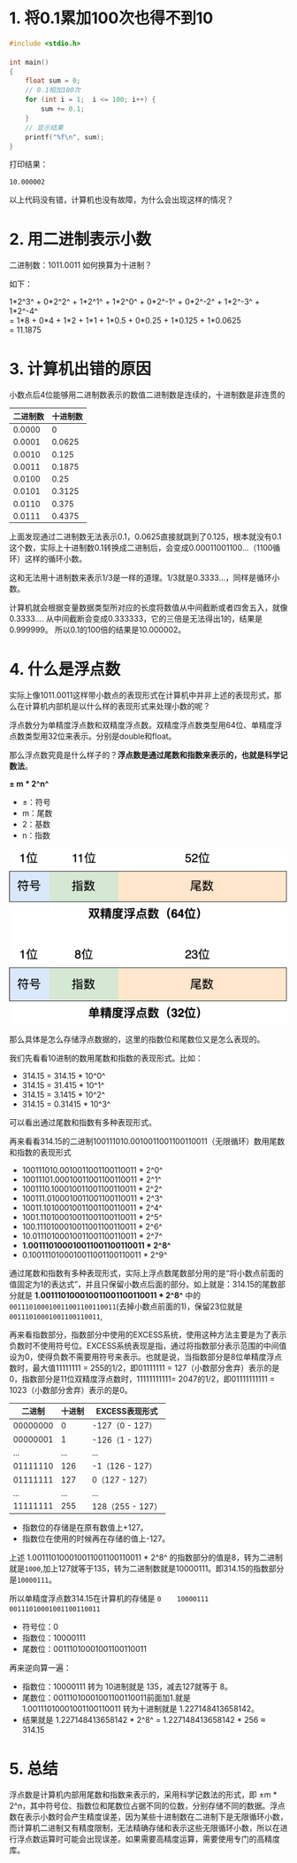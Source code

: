 # 1. 将0.1累加100次也得不到10

```c
#include <stdio.h>

int main()
{
    float sum = 0;    
	// 0.1相加100次
    for (int i = 1;  i <= 100; i++) {
		sum += 0.1;    
	}   
	// 显示结果
    printf("%f\n", sum); 
}
```

打印结果：
```
10.000002
```

以上代码没有错，计算机也没有故障，为什么会出现这样的情况？

# 2. 用二进制表示小数
二进制数：1011.0011 如何换算为十进制？

如下：

1\*2^3^ + 0\*2^2^ + 1\*2^1^ + 1\*2^0^ + 0\*2^-1^ + 0\*2^-2^ +  1\*2^-3^ + 1\*2^-4^    
\= 1\*8 + 0\*4 + 1\*2 + 1\*1 + 1\*0.5 + 0\*0.25 + 1\*0.125 + 1\*0.0625     
\= 11.1875

# 3. 计算机出错的原因
小数点后4位能够用二进制数表示的数值二进制数是连续的，十进制数是非连贯的


| 二进制数     | 十进制数  |
|-------------|-----------|
| 0.0000      | 0         |
| 0.0001      | 0.0625    |
| 0.0010      | 0.125     |
| 0.0011      | 0.1875    |
| 0.0100      | 0.25      |
| 0.0101      | 0.3125    |
| 0.0110      | 0.375     |
| 0.0111      | 0.4375    |

上面发现通过二进制数无法表示0.1，0.0625直接就跳到了0.125，根本就没有0.1这个数，实际上十进制数0.1转换成二进制后，会变成0.00011001100…（1100循环）这样的循环小数。

这和无法用十进制数来表示1/3是一样的道理。1/3就是0.3333…，同样是循环小数。

计算机就会根据变量数据类型所对应的长度将数值从中间截断或者四舍五入，就像0.3333.... 从中间截断会变成0.333333，它的三倍是无法得出1的，结果是0.999999。 所以0.1的100倍的结果是10.000002。

# 4. 什么是浮点数

实际上像1011.0011这样带小数点的表现形式在计算机中并非上述的表现形式，那么在计算机内部机是以什么样的表现形式来处理小数的呢？

浮点数分为单精度浮点数和双精度浮点数。双精度浮点数类型用64位、单精度浮点数类型用32位来表示。分别是double和float。

那么浮点数究竟是什么样子的？**浮点数是通过尾数和指数来表示的，也就是科学记数法**。

**± m * 2^n^**
- ±：符号
- m：尾数
- 2：基数
- n：指数


![单精度和双精度](/images/ProgrammeBasic/06/01.png)

那么具体是怎么存储浮点数据的，这里的指数位和尾数位又是怎么表现的。

我们先看看10进制的数用尾数和指数的表现形式。比如：

- 314.15 = 314.15 * 10^0^
- 314.15 = 31.415 * 10^1^
- 314.15 = 3.1415 * 10^2^
- 314.15 = 0.31415 * 10^3^

可以看出通过尾数和指数有多种表现形式。


再来看看314.15的二进制100111010.0010011001100110011（无限循环）数用尾数和指数的表现形式

- 100111010.0010011001100110011 * 2^0^
- 10011101.00010011001100110011 * 2^1^
- 1001110.100010011001100110011 * 2^2^
- 100111.0100010011001100110011 * 2^3^
- 10011.10100010011001100110011 * 2^4^
- 1001.110100010011001100110011 * 2^5^
- 100.1110100010011001100110011 * 2^6^
- 10.01110100010011001100110011 * 2^7^
- **1.001110100010011001100110011 * 2^8^**
- 0.1001110100010011001100110011 * 2^9^

通过尾数和指数有多种表现形式，实际上浮点数尾数部分用的是“将小数点前面的值固定为1的表达式”，并且只保留小数点后面的部分。如上就是：314.15的尾数部分就是 **1.001110100010011001100110011 * 2^8^** 中的 `001110100010011001100110011`(去掉小数点前面的1)，保留23位就是`00111010001001100110011`,

再来看指数部分，指数部分中使用的EXCESS系统，使用这种方法主要是为了表示负数时不使用符号位。EXCESS系统表现是指，通过将指数部分表示范围的中间值设为0，使得负数不需要用符号来表示。也就是说，当指数部分是8位单精度浮点数时，最大值11111111 = 255的1/2，即01111111 = 127（小数部分舍弃）表示的是0，指数部分是11位双精度浮点数时，11111111111= 2047的1/2，即01111111111 = 1023（小数部分舍弃）表示的是0。

| 二进制 | 十进制 | EXCESS表现形式 |
| --- | --- | --- |
| 00000000 | 0 | -127（0 - 127） |
| 00000001 | 1 | -126（1 - 127） |
| ... | ... | ... |
| 01111110 | 126 | -1（126 - 127） |
| 01111111 | 127 | 0（127 - 127） |
| ... | ... | ... |
| 11111111 | 255 | 128（255 - 127） |

- 指数位的存储是在原有数值上+127。
- 指数位在使用的时候再在存储的值上-127。

上述 1.001110100010011001100110011 * 2^8^ 的指数部分的值是8，转为二进制就是`1000`,加上127就等于135，转为二进制数就是10000111。即314.15的指数部分是`10000111`。

所以单精度浮点数314.15在计算机的存储是
`0    10000111    00111010001001100110011`
- 符号位：0
- 指数位：10000111
- 尾数位：00111010001001100110011


再来逆向算一遍：
- 指数位：10000111 转为 10进制就是 135，减去127就等于 8。
- 尾数位：00111010001001100110011前面加1.就是  1.00111010001001100110011 转为十进制就是 1.227148413658142。
- 结果就是 1.227148413658142 \* 2^8^  = 1.227148413658142 \* 256  ≈ 314.15

# 5. 总结
浮点数是计算机内部用尾数和指数来表示的，采用科学记数法的形式，即 ±m * 2^n，其中符号位、指数位和尾数位占据不同的位数，分别存储不同的数据。浮点数在表示小数时会产生精度误差，因为某些十进制数在二进制下是无限循环小数，而计算机二进制又有精度限制，无法精确存储和表示这些无限循环小数，所以在进行浮点数运算时可能会出现误差。如果需要高精度运算，需要使用专门的高精度库。